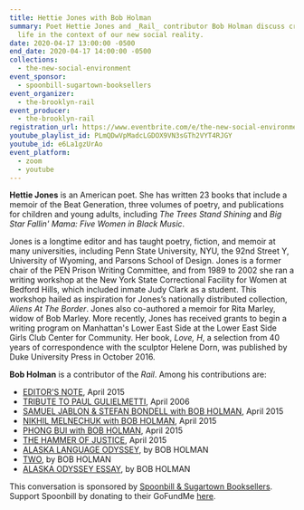 ```yaml
---
title: Hettie Jones with Bob Holman
summary: Poet Hettie Jones and _Rail_ contributor Bob Holman discuss creative
  life in the context of our new social reality.
date: 2020-04-17 13:00:00 -0500
end_date: 2020-04-17 14:00:00 -0500
collections:
  - the-new-social-environment
event_sponsor:
  - spoonbill-sugartown-booksellers
event_organizer:
  - the-brooklyn-rail
event_producer:
  - the-brooklyn-rail
registration_url: https://www.eventbrite.com/e/the-new-social-environment-24-hettie-jones-tickets-102384705410#
youtube_playlist_id: PLmQDwVpMadcLGDOX9VN3sGTh2VYT4RJGY
youtube_id: e6La1gzUrAo
event_platform:
  - zoom
  - youtube
---
```



**Hettie Jones** is an American poet. She has written 23 books that include a memoir of the Beat Generation, three volumes of poetry, and publications for children and young adults, including *The Trees Stand Shining* and *Big Star Fallin' Mama: Five Women in Black Music*.

Jones is a longtime editor and has taught poetry, fiction, and memoir at many universities, including Penn State University, NYU, the 92nd Street Y, University of Wyoming, and Parsons School of Design. Jones is a former chair of the PEN Prison Writing Committee, and from 1989 to 2002 she ran a writing workshop at the New York State Correctional Facility for Women at Bedford Hills, which included inmate Judy Clark as a student. This workshop hailed as inspiration for Jones’s nationally distributed collection, *Aliens At The Border*. Jones also co-authored a memoir for Rita Marley, widow of Bob Marley. More recently, Jones has received grants to begin a writing program on Manhattan's Lower East Side at the Lower East Side Girls Club Center for Community. Her book, *Love, H*, a selection from 40 years of correspondence with the sculptor Helene Dorn, was published by Duke University Press in October 2016.

**Bob Holman** is a contributor of the *Rail*. Among his contributions are:

* [EDITOR'S NOTE](https://brooklynrail.org/2015/04/editorsmessage/holman-editors-note), April 2015 
* [TRIBUTE TO PAUL GULIELMETTI](https://brooklynrail.org/2006/04/art/tribute-to-paul-gulielmetti), April 2006
* [SAMUEL JABLON & STEFAN BONDELL with BOB HOLMAN](https://brooklynrail.org/2015/04/criticspage/samuel-jablon-stefan-bondell-with-bob-holman), April 2015
* [NIKHIL MELNECHUK with BOB HOLMAN](https://brooklynrail.org/2015/04/criticspage/nikhil-melnechuk-with-bob-holman), April 2015 
* [PHONG BUI with BOB HOLMAN](https://brooklynrail.org/2015/04/criticspage/phong-bui-with-bob-holman), April 2015
* [THE HAMMER OF JUSTICE](https://brooklynrail.org/2015/04/criticspage/the-hammer-of-justice), April 2015 
* [ALASKA LANGUAGE ODYSSEY](https://brooklynrail.org/2018/06/poetry/Alaska-Odyssey), by BOB HOLMAN
* [TWO](https://brooklynrail.org/2020/02/poetry/two-holman), by BOB HOLMAN
* [ALASKA ODYSSEY ESSAY](https://brooklynrail.org/2018/06/poetry/Alaska-Odyssey-Essay), by BOB HOLMAN



This conversation is sponsored by  [Spoonbill & Sugartown Booksellers](https://www.spoonbillbooks.com/). Support Spoonbill by donating to their GoFundMe [here](https://www.gofundme.com/f/spoonbill-love).